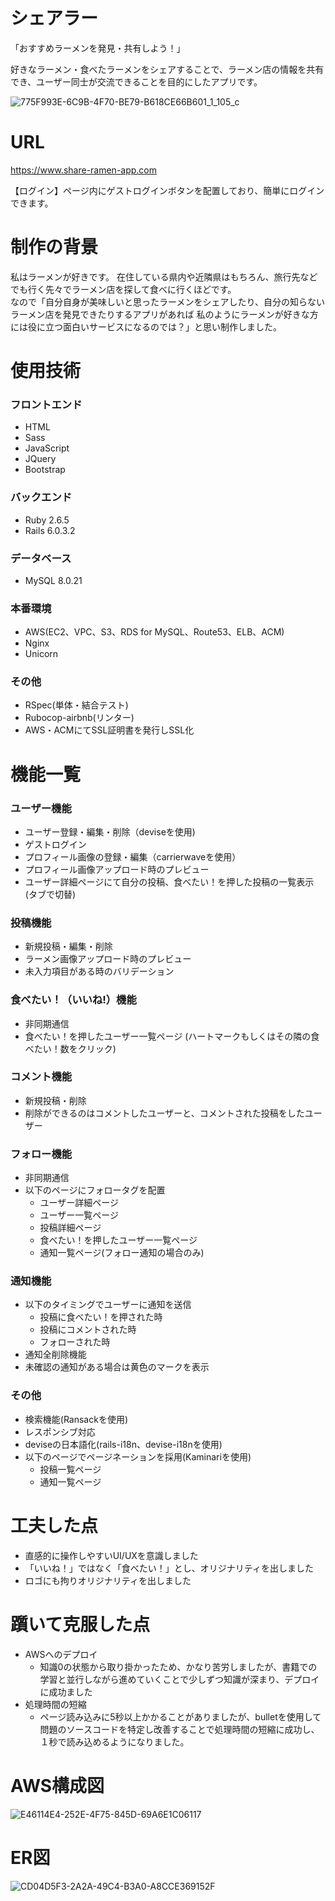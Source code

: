 # シェアラー
「おすすめラーメンを発見・共有しよう！」  

好きなラーメン・食べたラーメンをシェアすることで、ラーメン店の情報を共有でき、ユーザー同士が交流できることを目的にしたアプリです。  


![775F993E-6C9B-4F70-BE79-B618CE66B601_1_105_c](https://user-images.githubusercontent.com/63524359/95813830-baa8bf80-0d53-11eb-9d65-c9cf847e71c3.jpeg)


# URL
https://www.share-ramen-app.com    

【ログイン】ページ内にゲストログインボタンを配置しており、簡単にログインできます。  


# 制作の背景
私はラーメンが好きです。  在住している県内や近隣県はもちろん、旅行先などでも行く先々でラーメン店を探して食べに行くほどです。   
なので「自分自身が美味しいと思ったラーメンをシェアしたり、自分の知らないラーメン店を発見できたりするアプリがあれば
私のようにラーメンが好きな方には役に立つ面白いサービスになるのでは？」と思い制作しました。  


# 使用技術
### フロントエンド
- HTML 
- Sass  
- JavaScript
- JQuery
- Bootstrap  
### バックエンド
- Ruby 2.6.5 
- Rails 6.0.3.2  
### データベース
- MySQL 8.0.21  
### 本番環境
- AWS(EC2、VPC、S3、RDS for MySQL、Route53、ELB、ACM)  
- Nginx 
- Unicorn  
### その他
- RSpec(単体・結合テスト) 
- Rubocop-airbnb(リンター)  
- AWS・ACMにてSSL証明書を発行しSSL化   


# 機能一覧
### ユーザー機能
- ユーザー登録・編集・削除（deviseを使用) 
- ゲストログイン 
- プロフィール画像の登録・編集（carrierwaveを使用） 
- プロフィール画像アップロード時のプレビュー 
- ユーザー詳細ページにて自分の投稿、食べたい！を押した投稿の一覧表示(タブで切替)  
### 投稿機能
- 新規投稿・編集・削除 
- ラーメン画像アップロード時のプレビュー 
- 未入力項目がある時のバリデーション  
### 食べたい！（いいね!）機能
- 非同期通信 
- 食べたい！を押したユーザー一覧ページ 
(ハートマークもしくはその隣の食べたい！数をクリック)  
### コメント機能
- 新規投稿・削除 
- 削除ができるのはコメントしたユーザーと、コメントされた投稿をしたユーザー  
### フォロー機能
- 非同期通信 
- 以下のページにフォロータグを配置 
  + ユーザー詳細ページ  
  + ユーザー一覧ページ  
  + 投稿詳細ページ  
  + 食べたい！を押したユーザー一覧ページ  
  + 通知一覧ページ(フォロー通知の場合のみ)
### 通知機能
- 以下のタイミングでユーザーに通知を送信  
  + 投稿に食べたい！を押された時 
  + 投稿にコメントされた時 
  + フォローされた時 
- 通知全削除機能 
- 未確認の通知がある場合は黄色のマークを表示  
### その他
- 検索機能(Ransackを使用) 
- レスポンシブ対応 
- deviseの日本語化(rails-i18n、devise-i18nを使用) 
- 以下のページでページネーションを採用(Kaminariを使用) 
  + 投稿一覧ページ 
  + 通知一覧ページ


# 工夫した点
- 直感的に操作しやすいUI/UXを意識しました
- 「いいね！」ではなく「食べたい！」とし、オリジナリティを出しました
- ロゴにも拘りオリジナリティを出しました


# 躓いて克服した点
- AWSへのデプロイ  
  + 知識0の状態から取り掛かったため、かなり苦労しましたが、書籍での学習と並行しながら進めていくことで少しずつ知識が深まり、デプロイに成功ました
- 処理時間の短縮  
  + ページ読み込みに5秒以上かかることがありましたが、bulletを使用して問題のソースコードを特定し改善することで処理時間の短縮に成功し、１秒で読み込めるようになりました。

# AWS構成図
![E46114E4-252E-4F75-845D-69A6E1C06117](https://user-images.githubusercontent.com/63524359/97823134-657d1f80-1cfb-11eb-988e-a02670c939c1.jpeg)


# ER図
![CD04D5F3-2A2A-49C4-B3A0-A8CCE369152F](https://user-images.githubusercontent.com/63524359/95812808-2e959880-0d51-11eb-94c4-7436973261d6.jpeg)
